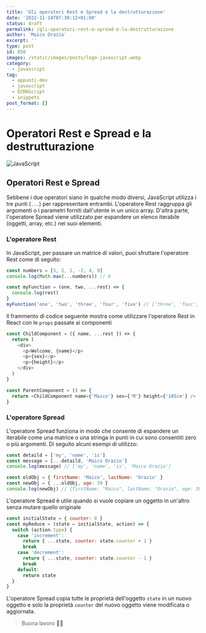 ```yaml
---
title: 'Gli operatori Rest e Spread e la destrutturazione'
date: '2022-11-14T07:30:12+01:00'
status: draft
permalink: /gli-operatori-rest-e-spread-e-la-destrutturazione
author: 'Maico Orazio'
excerpt: ''
type: post
id: 850
images: /static/images/posts/logo-javascript.webp
category:
  - javascript
tag:
  - appunti-dev
  - javascript
  - ECMAScript
  - snippets
post_format: []
---
```


# Operatori Rest e Spread e la destrutturazione

![JavaScript](/static/images/posts/logo-javascript.webp)

## Operatori Rest e Spread

Sebbene i due operatori siano in qualche modo diversi, JavaScript utilizza
i tre punti (`...`) per rappresentare entrambi. L'operatore Rest raggruppa
gli argomenti o i parametri forniti dall'utente in un unico array. D'altra
parte, l'operatore Spread viene utilizzato per espandere un elenco iterabile
(oggetti, array, etc.) nei suoi elementi.

### L'operatore Rest

In JavaScript, per passare un matrice di valori, puoi sfruttare l'operatore Rest
come di seguito:

```javascript
const numbers = [3, 2, 1, -2, 4, 9]
console.log(Math.max(...numbers)) // 9

const myFunction = (one, two, ...rest) => {
  console.log(rest)
}
myFunction('one', 'two', 'three', 'four', 'five') // ['three', 'four', 'five']
```

Il frammento di codice seguente mostra come utilizzare l'operatore Rest in
React con le `props` passate ai componenti

```javascript
const ChildComponent = ({ name, ...rest }) => {
  return (
    <div>
      <p>Welcome, {name}</p>
      <p>{sex}</p>
      <p>{height}</p>
    </div>
  )
}

const ParentComponent = () => {
  return <ChildComponent name={'Maico'} sex={'M'} height={'185cm'} />
}
```

### L'operatore Spread

L'operatore Spread funziona in modo che consente di espandere un iterabile
come una matrice o una stringa in punti in cui sono consentiti zero o più argomenti.
Di seguito alcuni esempi di utilizzo:

```javascript
const detaild = ['my', 'name', 'is']
const message = [...detaild, 'Maico Orazio']
console.log(message) // ['my', 'name', 'is', 'Maico Orazio']

const oldObj = { firstName: 'Maico', lastName: 'Orazio' }
const newObj = { ...oldObj, age: 39 }
console.log(newObj) // {firstName: "Maico", lastName: "Orazio", age: 39}
```

L'operatore Spread è utile quando si vuole copiare un oggetto in un'altro
senza mutare quello originale

```javascript
const initialState = { counter: 0 }
const myReduce = (state = initialState, action) => {
  switch (action.type) {
    case 'increment':
      return { ...state, counter: state.counter + 1 }
      break
    case 'decrement':
      return { ...state, counter: state.counter - 1 }
      break
    default:
      return state
  }
}
```

L'operatore Spread copia tutte le proprietà dell'oggetto `state` in un
nuovo oggetto e solo la proprietà `counter` del nuovo oggetto viene
modificata o aggiornata.

> Buona lavoro 👨‍💻
